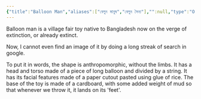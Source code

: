 ```yaml
---
{"title":"Balloon Man","aliases":["বেলুন মানুষ","বেলুন সৈন্য"],"":null,"type":"Object","dg-publish":true,"tags":["object","object/toy"],"created":"2023-01-14T13:35:06+06:00","updated":"2023-01-14T14:20:12+06:00","permalink":"/entities/object/balloon-man/","dgPassFrontmatter":true}
---
```


Balloon man is a village fair toy native to Bangladesh now on the verge of extinction, or already extinct.

Now, I cannot even find an image of it by doing a long streak of search in google.

To put it in words, the shape is anthropomorphic, without the limbs. It has a head and torso made of a piece of long balloon and divided by a string. It has its facial features made of a paper cutout pasted using glue of rice. The base of the toy is made of a cardboard, with some added weight of mud so that whenever we throw it, it lands on its 'feet'.